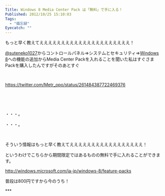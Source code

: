 ```yaml
---
Title: Windows 8 Media Center Pack は「無料」で手に入る！
Published: 2012/10/25 15:10:03
Tags:
  - "備忘録"
Eyecatch: ""
---
```

<p>もっと早く教えてえええええええええええええええええええええ！</p>
<p></p>
<p><a href="https://twitter.com/suteneko1027" target="_blank">@suteneko1027</a>からコントロールパネル⇒システムとセキュリティ⇒<a class="keyword" href="http://d.hatena.ne.jp/keyword/Windows%208">Windows 8</a>への機能の追加からMedia Center Packを入れることを聞いた私はすぐさまPackを購入したんですがそのあとすぐ</p>
<p></p>
<p>&nbsp;</p>
<p></p>
<p><a href="https://twitter.com/Metr_opo/status/261484387722469376">https://twitter.com/Metr_opo/status/261484387722469376</a></p>
<p></p>
<p>&nbsp;</p>
<p></p>
<p>&nbsp;</p>
<p></p>
<p>・・・。</p>
<p></p>
<p>・・・。</p>
<p></p>
<p>&nbsp;</p>
<p></p>
<p>そういう情報はもっと早く教えてえええええええええええええええええ！</p>
<p></p>
<p>というわけでこちらから期間限定ではあるものの無料で手に入れることができます。</p>
<p></p>
<p><a title="http://windows.microsoft.com/ja-jp/windows-8/feature-packs" href="http://windows.microsoft.com/ja-jp/windows-8/feature-packs">http://windows.microsoft.com/ja-jp/windows-8/feature-packs</a></p>
<p></p>
<p>普段は800円ですから今のうち！</p>
***